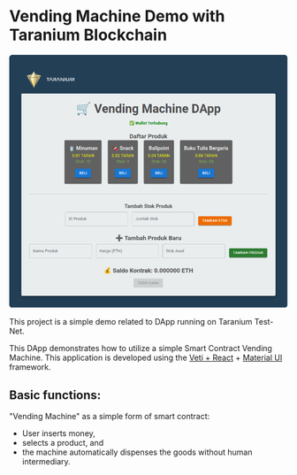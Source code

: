 # Vending Machine Demo with Taranium Blockchain

![Demo Screenshot](https://github.com/budsus/vendingmachine-taranium/blob/26f6de2d1d6838e0e21601788cd7c7da1e7667e9/public/demo.png)

This project is a simple demo related to DApp running on Taranium Test-Net.

This DApp demonstrates how to utilize a simple Smart Contract Vending Machine. This application is developed using the [Veti + React](https://vite.dev/guide/) + [Material UI](https://mui.com/material-ui/) framework.

## Basic functions:
"Vending Machine" as a simple form of smart contract: 

- User inserts money,
- selects a product, and
- the machine automatically dispenses the goods without human intermediary.
